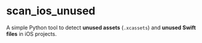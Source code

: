 # scan_ios_unused
A simple Python tool to detect **unused assets** (`.xcassets`) and **unused Swift files** in iOS projects.
